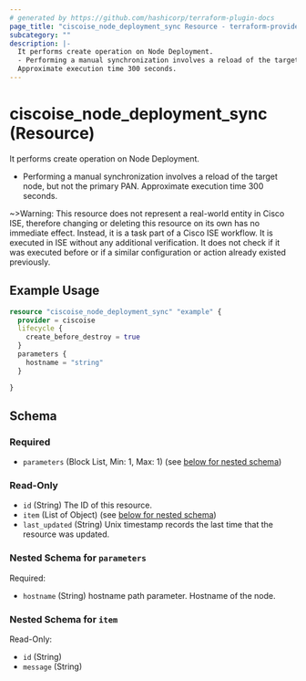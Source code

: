 ```yaml
---
# generated by https://github.com/hashicorp/terraform-plugin-docs
page_title: "ciscoise_node_deployment_sync Resource - terraform-provider-ciscoise"
subcategory: ""
description: |-
  It performs create operation on Node Deployment.
  - Performing a manual synchronization involves a reload of the target node, but not the primary PAN.
  Approximate execution time 300 seconds.
---
```


# ciscoise_node_deployment_sync (Resource)

It performs create operation on Node Deployment.
- Performing a manual synchronization involves a reload of the target node, but not the primary PAN.
Approximate execution time 300 seconds.


~>Warning: This resource does not represent a real-world entity in Cisco ISE, therefore changing or deleting this resource on its own has no immediate effect. Instead, it is a task part of a Cisco ISE workflow. It is executed in ISE without any additional verification. It does not check if it was executed before or if a similar configuration or action already existed previously.

## Example Usage

```terraform
resource "ciscoise_node_deployment_sync" "example" {
  provider = ciscoise
  lifecycle {
    create_before_destroy = true
  }
  parameters {
    hostname = "string"
  }

}
```

<!-- schema generated by tfplugindocs -->
## Schema

### Required

- `parameters` (Block List, Min: 1, Max: 1) (see [below for nested schema](#nestedblock--parameters))

### Read-Only

- `id` (String) The ID of this resource.
- `item` (List of Object) (see [below for nested schema](#nestedatt--item))
- `last_updated` (String) Unix timestamp records the last time that the resource was updated.

<a id="nestedblock--parameters"></a>
### Nested Schema for `parameters`

Required:

- `hostname` (String) hostname path parameter. Hostname of the node.


<a id="nestedatt--item"></a>
### Nested Schema for `item`

Read-Only:

- `id` (String)
- `message` (String)


